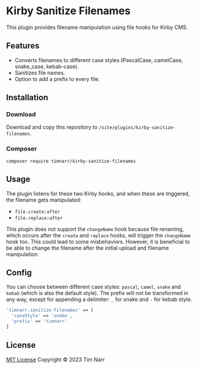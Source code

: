 # Kirby Sanitize Filenames

This plugin provides filename manipulation using file hooks for Kirby CMS.

## Features
- Converts filenames to different case styles (PascalCase, camelCase, snake_case, kebab-case).
- Sanitizes file names.
- Option to add a prefix to every file.

## Installation

### Download

Download and copy this repository to `/site/plugins/kirby-sanitize-filenames`.

### Composer

```
composer require timnarr/kirby-sanitize-filenames
```

## Usage
The plugin listens for these two Kirby hooks, and when these are triggered, the filename gets manipulated:
- `file.create:after`
- `file.replace:after`

This plugin does not support the `changeName` hook because file renaming, which occurs after the `create` and `replace` hooks, will trigger the `changeName` hook too. This could lead to some misbehaviors. However, it is beneficial to be able to change the filename after the initial upload and filename manipulation.

## Config
You can choose between different case styles: `pascal`, `camel`, `snake` and `kebab` (which is also the default style). The prefix will not be transformed in any way, except for appending a delimiter: `_` for snake and `-` for kebab style.


```php
'timnarr.sanitize-filenames' => [
  'caseStyle' => 'snake',
  'prefix' => 'timnarr'
]
```

## License
[MIT License](./LICENSE) Copyright © 2023 Tim Narr
